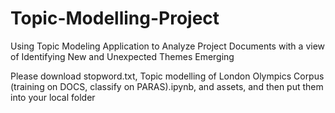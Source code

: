 # Topic-Modelling-Project
Using Topic Modeling Application to Analyze Project Documents with a view of  Identifying New and Unexpected Themes Emerging

Please download stopword.txt, Topic modelling of London Olympics Corpus (training on DOCS, classify on PARAS).ipynb, and assets, and then put them into your local folder
